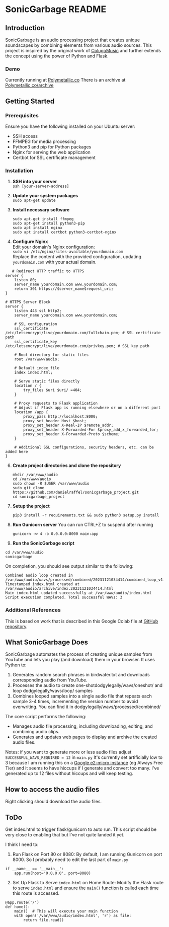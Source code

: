 # SonicGarbage README

## Introduction
SonicGarbage is an audio processing project that creates unique soundscapes by combining elements from various audio sources. This project is inspired by the original work of [ColugoMusic](https://twitter.com/ColugoMusic/status/1726001266180956440?s=20) and further extends the concept using the power of Python and Flask.

### Demo
Currently running at [Polymetallic.co](https://Polymetallic.co)
There is an archive at [Polymetallic.co/archive](https://Polymetallic.co/archive)

## Getting Started

### Prerequisites
Ensure you have the following installed on your Ubuntu server:
- SSH access
- FFMPEG for media processing
- Python3 and pip for Python packages
- Nginx for serving the web application
- Certbot for SSL certificate management

### Installation
1. **SSH into your server**  
   `ssh [your-server-address]`

2. **Update your system packages**  
   `sudo apt-get update`

3. **Install necessary software**  
   ```
   sudo apt-get install ffmpeg
   sudo apt-get install python3-pip
   sudo apt install nginx
   sudo apt install certbot python3-certbot-nginx
   ```

4. **Configure Nginx**  
   Edit your domain's Nginx configuration:  
   `sudo vi /etc/nginx/sites-available/yourdomain.com`  
   Replace the content with the provided configuration, updating `yourdomain.com` with your actual domain.
```
   # Redirect HTTP traffic to HTTPS
server {
    listen 80;
    server_name yourdomain.com www.yourdomain.com;
    return 301 https://$server_name$request_uri;
}

# HTTPS Server Block
server {
    listen 443 ssl http2;
    server_name yourdomain.com www.yourdomain.com;

    # SSL configuration
    ssl_certificate /etc/letsencrypt/live/yourdomain.com/fullchain.pem; # SSL certificate path
    ssl_certificate_key /etc/letsencrypt/live/yourdomain.com/privkey.pem; # SSL key path

    # Root directory for static files
    root /var/www/audio;

    # Default index file
    index index.html;

    # Serve static files directly
    location / {
        try_files $uri $uri/ =404;
    }

    # Proxy requests to Flask application
    # Adjust if Flask app is running elsewhere or on a different port
    location /app {
        proxy_pass http://localhost:8000;
        proxy_set_header Host $host;
        proxy_set_header X-Real-IP $remote_addr;
        proxy_set_header X-Forwarded-For $proxy_add_x_forwarded_for;
        proxy_set_header X-Forwarded-Proto $scheme;
    }

    # Additional SSL configurations, security headers, etc. can be added here
}
```

6. **Create project directories and clone the repository**  
   ```
   mkdir /var/www/audio
   cd /var/www/audio
   sudo chown -R $USER /var/www/audio
   sudo git clone https://github.com/danielraffel/sonicgarbage_project.git
   cd sonicgarbage_project
   ```

7. **Setup the project**  
   ```
   pip3 install -r requirements.txt && sudo python3 setup.py install
   ```

8. **Run Gunicorn server**
   You can run CTRL+Z to suspend after running
   ```
   gunicorn -w 4 -b 0.0.0.0:8000 main:app
   ```

10. **Run the SonicGarbage script**  

   ```
   cd /var/www/audio
   sonicgarbage
   ```

   On completion, you should see output similar to the following:  
   ```
   Combined audio loop created in /var/www/audio/wavs/processed/combined/20231121034414/combined_loop_v1.wav
   Timestamped index.html created at /var/www/audio/archive/index.20231121034414.html
   Main index.html updated successfully at /var/www/audio/index.html
   Script execution completed. Total successful WAVs: 3
   ```

### Additional References
This is based on work that is described in this Google Colab file at [GitHub repository](https://github.com/danielraffel/dodgylegally).

## What SonicGarbage Does
SonicGarbage automates the process of creating unique samples from YouTube and lets you play (and download) them in your browser. It uses Python to:
1. Generates random search phrases in birdwater.txt and downloads corresponding audio from YouTube.
2. Processes the audio to create one-shotdodgylegally/wavs/oneshot/ and loop dodgylegally/wavs/loop/ samples
3. Combines looped samples into a single audio file that repeats each sample 3-4 times, incrementing the version number to avoid overwriting. You can find it in dodgylegally/wavs/processed/combined/

The core script performs the following:
- Manages audio file processing, including downloading, editing, and combining audio clips.
- Generates and updates web pages to display and archive the created audio files.

Notes: if you want to generate more or less audio files adjust `SUCCESSFUL_WAVS_REQUIRED = 12` in `main.py`
It's currently set artificially low to 3 because I am running this on a [Google e2-micro instance](https://cloud.google.com/free/docs/free-cloud-features?hl=en#compute) (eg Always Free Tier) and it seems to have hiccups if I generate and convert too many. I've generated up to 12 files without hiccups and will keep testing.

## How to access the audio files
Right clicking should download the audio files.

## ToDo
Get index.html to trigger flask/gunicorn to auto run. This script should be very close to enabling that but I've not quite landed it yet.

I think I need to:
1) Run Flask on Port 80 or 8080: By default, I am running Gunicorn on port 8000. So I probably need to edit the last part of `main.py`
```
if __name__ == '__main__':
    app.run(host='0.0.0.0', port=8080)
```
2) Set Up Flask to Serve `index.html` on Home Route: Modify the Flask route to serve `index.html` and ensure the `main()` function is called each time this route is accessed.
```
@app.route('/')
def home():
    main()  # This will execute your main function
    with open('/var/www/audio/index.html', 'r') as file:
        return file.read()
```



